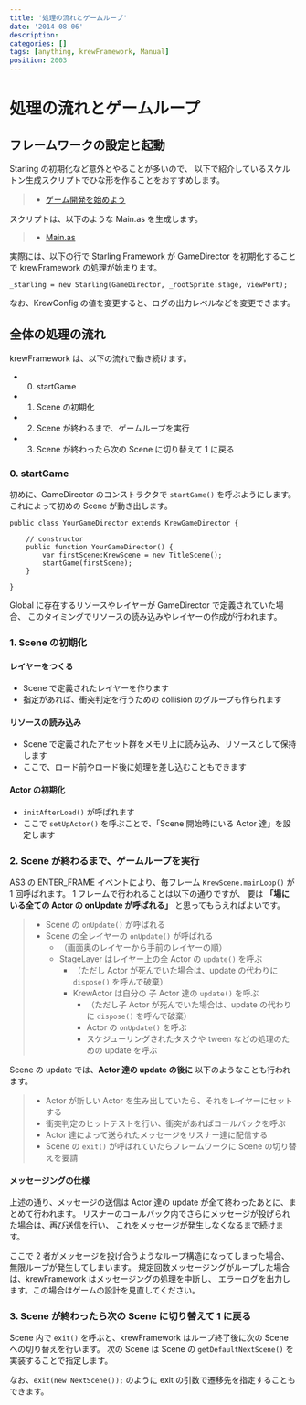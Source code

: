 ```yaml
---
title: '処理の流れとゲームループ'
date: '2014-08-06'
description:
categories: []
tags: [anything, krewFramework, Manual]
position: 2003
---
```


# 処理の流れとゲームループ

## フレームワークの設定と起動

Starling の初期化など意外とやることが多いので、
以下で紹介しているスケルトン生成スクリプトでひな形を作ることをおすすめします。

> - [ゲーム開発を始めよう](/krew-framework/krew-skeleton)

スクリプトは、以下のような Main.as を生成します。

> - [Main.as](https://github.com/tatsuya-koyama/krew-skeleton/blob/master/TEMPLATES/core-src/Main.as)

実際には、以下の行で Starling Framework が GameDirector を初期化することで
krewFramework の処理が始まります。

    _starling = new Starling(GameDirector, _rootSprite.stage, viewPort);

なお、KrewConfig の値を変更すると、ログの出力レベルなどを変更できます。


## 全体の処理の流れ

krewFramework は、以下の流れで動き続けます。

  - 0. startGame
  - 1. Scene の初期化
  - 2. Scene が終わるまで、ゲームループを実行
  - 3. Scene が終わったら次の Scene に切り替えて 1 に戻る

### 0. startGame

初めに、GameDirector のコンストラクタで `startGame()` を呼ぶようにします。
これによって初めの Scene が動き出します。

    public class YourGameDirector extends KrewGameDirector {

        // constructor
        public function YourGameDirector() {
            var firstScene:KrewScene = new TitleScene();
            startGame(firstScene);
        }

    }

Global に存在するリソースやレイヤーが GameDirector で定義されていた場合、
このタイミングでリソースの読み込みやレイヤーの作成が行われます。


### 1. Scene の初期化

#### レイヤーをつくる

- Scene で定義されたレイヤーを作ります
- 指定があれば、衝突判定を行うための collision のグループも作られます

#### リソースの読み込み

- Scene で定義されたアセット群をメモリ上に読み込み、リソースとして保持します
- ここで、ロード前やロード後に処理を差し込むこともできます


#### Actor の初期化

- `initAfterLoad()` が呼ばれます
- ここで `setUpActor()` を呼ぶことで、「Scene 開始時にいる Actor 達」を設定します


### 2. Scene が終わるまで、ゲームループを実行

AS3 の ENTER_FRAME イベントにより、毎フレーム `KrewScene.mainLoop()` が 1 回呼ばれます。
1 フレームで行われることは以下の通りですが、
要は **「場にいる全ての Actor の onUpdate が呼ばれる」** と思ってもらえればよいです。

> - Scene の `onUpdate()` が呼ばれる
> - Scene の全レイヤーの `onUpdate()` が呼ばれる
>     - （画面奥のレイヤーから手前のレイヤーの順）
>     - StageLayer はレイヤー上の全 Actor の `update()` を呼ぶ
>         - （ただし Actor が死んでいた場合は、update の代わりに `dispose()` を呼んで破棄）
>         - KrewActor は自分の 子 Actor 達の `update()` を呼ぶ
>             - （ただし子 Actor が死んでいた場合は、update の代わりに `dispose()` を呼んで破棄）
>             - Actor の `onUpdate()` を呼ぶ
>             - スケジューリングされたタスクや tween などの処理のための update を呼ぶ

Scene の update では、**Actor 達の update の後に** 以下のようなことも行われます。

> - Actor が新しい Actor を生み出していたら、それをレイヤーにセットする
> - 衝突判定のヒットテストを行い、衝突があればコールバックを呼ぶ
> - Actor 達によって送られたメッセージをリスナー達に配信する
> - Scene の `exit()` が呼ばれていたらフレームワークに Scene の切り替えを要請

#### メッセージングの仕様

上述の通り、メッセージの送信は Actor 達の update が全て終わったあとに、まとめて行われます。
リスナーのコールバック内でさらにメッセージが投げられた場合は、再び送信を行い、
これをメッセージが発生しなくなるまで続けます。

ここで 2 者がメッセージを投げ合うようなループ構造になってしまった場合、無限ループが発生してしまいます。
規定回数メッセージングがループした場合は、krewFramework はメッセージングの処理を中断し、
エラーログを出力します。この場合はゲームの設計を見直してください。


### 3. Scene が終わったら次の Scene に切り替えて 1 に戻る

Scene 内で `exit()` を呼ぶと、krewFramework はループ終了後に次の Scene への切り替えを行います。
次の Scene は Scene の `getDefaultNextScene()` を実装することで指定します。

なお、`exit(new NextScene());` のように exit の引数で遷移先を指定することもできます。


<br/>

